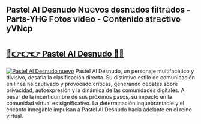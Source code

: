 ## Pastel Al Desnudo N𝚞𝚎vos desn𝚞dos filtr𝚊dos - Parts-YHG F𝚘tos vid𝚎o - C𝚘ntenido atr𝚊ctivo yVNcp

# <h2><a href="http://mbe0a05.tromn.icu/?c=Pastel+Al+Desnudo">🔗👉👉👉 Pastel Al Desnudo 🔗🔗</a></h2>

[![Pastel Al Desnudo nuevo](https://i.imgur.com/pEAQMta.gif)](http://mbe0a05.tromn.icu/?c=Pastel+Al+Desnudo)
Pastel Al Desnudo, un personaje multifacético y divisivo, desafía la clasificación directa. Su distintivo estilo de comunicación en línea ha cautivado y provocado críticas, generando debates sobre privacidad, autoexpresión y la dinámica de las comunidades digitales. A pesar de la incertidumbre de sus próximos pasos, su impacto en la comunidad virtual es significativo. La determinación inquebrantable y el encanto innegable impulsan a Pastel Al Desnudo hacia adelante en el reino virtual.
